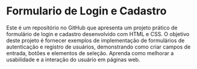 # Formulario de Login e Cadastro
 Este é um repositório no GitHub que apresenta um projeto prático de formulário de login e cadastro desenvolvido com HTML e CSS. O objetivo deste projeto é fornecer exemplos de implementação de formulários de autenticação e registro de usuários, demonstrando como criar campos de entrada, botões e elementos de seleção. Aprenda como melhorar a usabilidade e a interação do usuário em páginas web.
